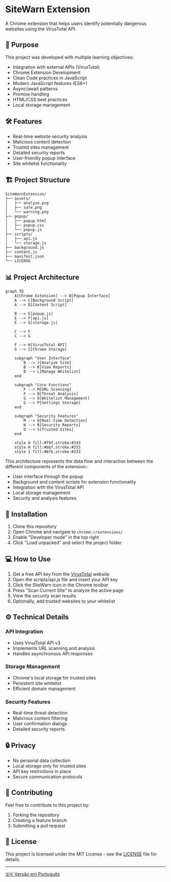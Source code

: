 # SiteWarn Extension

A Chrome extension that helps users identify potentially dangerous websites using the VirusTotal API.

## 🎯 Purpose

This project was developed with multiple learning objectives:
- Integration with external APIs (VirusTotal)
- Chrome Extension Development
- Clean Code practices in JavaScript
- Modern JavaScript features (ES6+)
- Async/await patterns
- Promise handling
- HTML/CSS best practices
- Local storage management

## 🛠️ Features

- Real-time website security analysis
- Malicious content detection
- Trusted sites management
- Detailed security reports
- User-friendly popup interface
- Site whitelist functionality

## 🏗️ Project Structure

```
SiteWarnExtension/
├── assets/
│   ├── analyze.png
│   ├── safe.png
│   └── warning.png
├── popup/
│   ├── popup.html
│   ├── popup.css
│   └── popup.js
├── scripts/
│   ├── api.js
│   └── storage.js
├── background.js
├── content.js
├── manifest.json
└── LICENSE
```

## 📊 Project Architecture

```mermaid
graph TD
    A[Chrome Extension] --> B[Popup Interface]
    A --> C[Background Script]
    A --> D[Content Script]
    
    B --> E[popup.js]
    E --> F[api.js]
    E --> G[storage.js]
    
    C --> F
    C --> G
    
    F --> H[VirusTotal API]
    G --> I[Chrome Storage]
    
    subgraph "User Interface"
        B --> J[Analyze Site]
        B --> K[View Reports]
        B --> L[Manage Whitelist]
    end
    
    subgraph "Core Functions"
        F --> M[URL Scanning]
        F --> N[Threat Analysis]
        G --> O[Whitelist Management]
        G --> P[Settings Storage]
    end
    
    subgraph "Security Features"
        M --> Q[Real-time Detection]
        N --> R[Security Reports]
        O --> S[Trusted Sites]
    end

    style A fill:#f9f,stroke:#333
    style H fill:#bbf,stroke:#333
    style I fill:#bfb,stroke:#333
```

This architecture represents the data flow and interaction between the different components of the extension::
- User interface through the popup
- Background and content scripts for extension functionality
- Integration with the VirusTotal API
- Local storage management
- Security and analysis features

## 🚀 Installation

1. Clone this repository
2. Open Chrome and navigate to `chrome://extensions/`
3. Enable "Developer mode" in the top right
4. Click "Load unpacked" and select the project folder

## 💻 How to Use

1. Get a free API key from the [VirusTotal](https://www.virustotal.com/gui/join-us) website
2. Open the scripts/api.js file and insert your API key
3. Click the SiteWarn icon in the Chrome toolbar
4. Press "Scan Current Site" to analyze the active page
5. View the security scan results
6. Optionally, add trusted websites to your whitelist

## ⚙️ Technical Details

### API Integration
- Uses VirusTotal API v3
- Implements URL scanning and analysis
- Handles asynchronous API responses

### Storage Management
- Chrome's local storage for trusted sites
- Persistent site whitelist
- Efficient domain management

### Security Features
- Real-time threat detection
- Malicious content filtering
- User confirmation dialogs
- Detailed security reports

## 🔒 Privacy

- No personal data collection
- Local storage only for trusted sites
- API key restrictions in place
- Secure communication protocols

## 🤝 Contributing

Feel free to contribute to this project by:
1. Forking the repository
2. Creating a feature branch
3. Submitting a pull request

## 📄 License

This project is licensed under the MIT License - see the [LICENSE](LICENSE) file for details.

---

[🇧🇷 Versão em Português](README.pt-br.md)
